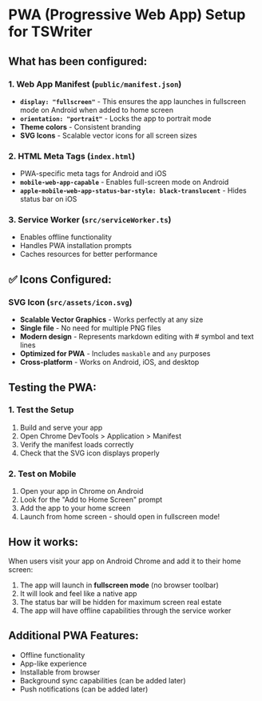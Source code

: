 # PWA (Progressive Web App) Setup for TSWriter

## What has been configured:

### 1. Web App Manifest (`public/manifest.json`)

- **`display: "fullscreen"`** - This ensures the app launches in fullscreen mode on Android when added to home screen
- **`orientation: "portrait"`** - Locks the app to portrait mode
- **Theme colors** - Consistent branding
- **SVG Icons** - Scalable vector icons for all screen sizes

### 2. HTML Meta Tags (`index.html`)

- PWA-specific meta tags for Android and iOS
- **`mobile-web-app-capable`** - Enables full-screen mode on Android
- **`apple-mobile-web-app-status-bar-style: black-translucent`** - Hides status bar on iOS

### 3. Service Worker (`src/serviceWorker.ts`)

- Enables offline functionality
- Handles PWA installation prompts
- Caches resources for better performance

## ✅ Icons Configured:

### SVG Icon (`src/assets/icon.svg`)

- **Scalable Vector Graphics** - Works perfectly at any size
- **Single file** - No need for multiple PNG files
- **Modern design** - Represents markdown editing with # symbol and text lines
- **Optimized for PWA** - Includes `maskable` and `any` purposes
- **Cross-platform** - Works on Android, iOS, and desktop

## Testing the PWA:

### 1. Test the Setup

1. Build and serve your app
2. Open Chrome DevTools > Application > Manifest
3. Verify the manifest loads correctly
4. Check that the SVG icon displays properly

### 2. Test on Mobile

1. Open your app in Chrome on Android
2. Look for the "Add to Home Screen" prompt
3. Add the app to your home screen
4. Launch from home screen - should open in fullscreen mode!

## How it works:

When users visit your app on Android Chrome and add it to their home screen:

1. The app will launch in **fullscreen mode** (no browser toolbar)
2. It will look and feel like a native app
3. The status bar will be hidden for maximum screen real estate
4. The app will have offline capabilities through the service worker

## Additional PWA Features:

- Offline functionality
- App-like experience
- Installable from browser
- Background sync capabilities (can be added later)
- Push notifications (can be added later)
